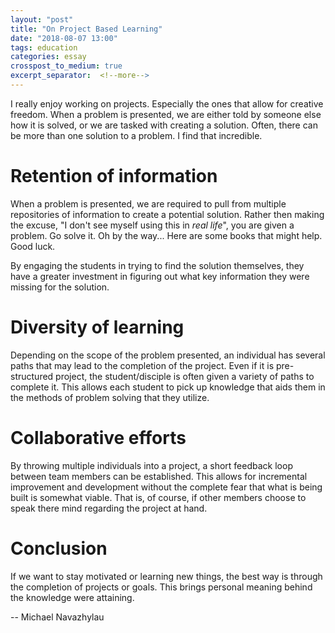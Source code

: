 ```yaml
---
layout: "post"
title: "On Project Based Learning"
date: "2018-08-07 13:00"
tags: education
categories: essay
crosspost_to_medium: true
excerpt_separator:  <!--more-->
---
```


I really enjoy working on projects. Especially the ones that allow for creative freedom. When a problem is presented, we are either told by someone else how it is solved, or we are tasked with creating a solution. Often, there can be more than one solution to a problem. I find that incredible.

# Retention of information

When a problem is presented, we are required to pull from multiple repositories of information to create a potential solution. Rather then making the excuse, "I don't see myself using this in _real life_", you are given a problem. Go solve it. Oh by the way... Here are some books that might help. Good luck.

By engaging the students in trying to find the solution themselves, they have a greater investment in figuring out what key information they were missing for the solution.

# Diversity of learning

Depending on the scope of the problem presented, an individual has several paths that may lead to the completion of the project. Even if it is pre-structured project, the student/disciple is often given a variety of paths to complete it. This allows each student to pick up knowledge that aids them in the methods of problem solving that they utilize.

# Collaborative efforts

By throwing multiple individuals into a project, a short feedback loop between team members can be established. This allows for incremental improvement and development without the complete fear that what is being built is somewhat viable. That is, of course, if other members choose to speak there mind regarding the project at hand.

# Conclusion

If we want to stay motivated or learning new things, the best way is through the completion of projects or goals. This brings personal meaning behind the knowledge were attaining.

-- Michael Navazhylau
